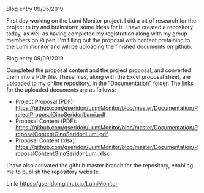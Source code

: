 Blog entry 09/05/2019

  First day working on the Lumi Monitor project. I did a bit of research for the project to try and brainstorm some ideas for it. I have created a repository today, as well as having completed my registration along with my group members on Riipen. I'm filling out the proposal with content pretaining to the Lumi monitor and will be uploading the finished documents on github.

Blog entry 09/09/2019

  Completed the proposal content and the project proposal, and converted them into a PDF file. These files, along with the Excel  proposal sheet, are uploaded to my online repository, in the "Documentation" folder.
  The links for the uploaded documents are as follows:
  - Project Proposal (PDF):
  https://github.com/gseridon/LumiMonitor/blob/master/Documentation/ProjectProposalGinoSeridonLumi.pdf
  - Proposal Content (PDF):
  https://github.com/gseridon/LumiMonitor/blob/master/Documentation/ProposalContentGinoSeridonLumi.pdf
  - Proposal Content (xlsx):
  https://github.com/gseridon/LumiMonitor/blob/master/Documentation/ProposalContentGinoSeridonLumi.xlsx

  I have also activated the github master branch for the repository, enabling me to publish the repository website.
  
  Link: https://gseridon.github.io/LumiMonitor

